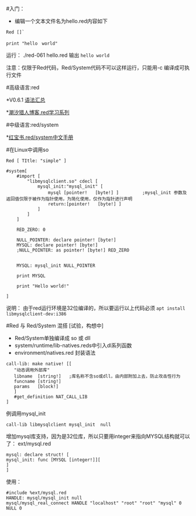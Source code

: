 #入门：
* 编辑一个文本文件名为hello.red内容如下

```
Red []`

print "hello　world"
```
运行：
./red-061  hello.red 
输出
```hello world```

注意：仅限于Red代码，Red/System代码不可以这样运行，只能用-c 编译成可执行文件

#高级语言:red   

*V0.6.1 [语法汇总](https://github.com/red/red/wiki/%E8%AF%AD%E6%B3%95%E7%BB%93%E6%9E%840.6.1)

*[潮汐猎人博客,red学习系列](http://www.bitbegin.com/)

#中级语言:red/system

*[红宝书,red/system中文手册](https://qwy.gitbooks.io/redbook/content/reds.html)

#在Linux中调用so
```
Red [ TItle: "simple" ]

#system[
	#import [
		"libmysqlclient.so" cdecl [
			mysql_init:"mysql_init" [
				mysql [pointer!   [byte!] ]			;mysql_init 参数及返回值仅限于被作为指针使用，为简化使用，仅作为指针进行声明
				return:[pointer!   [byte!] ]
			]
		]
	]

	RED_ZERO: 0

	NULL_POINTER: declare pointer! [byte!]
	MYSQL: declare pointer! [byte!]
	;NULL_POINTER: as pointer! [byte!] RED_ZERO


	MYSQL: mysql_init NULL_POINTER

	print MYSQL

	print "Hello world!"

]
```
说明：
由于red运行环境是32位编译的，所以要运行以上代码必须
```apt install libmysqlclient-dev:i386``` 

#Red 与  Red/System 混搭 [试验，构想中]
* Red/System单独编译成 so 或 dll
* system/runtime/lib-natives.reds中引入dl系列函数
* environment/natives.red 封装语法
```
call-lib: make native! [[
   "动态调用外部库"
   libname  [string!]   ;库名称不含so或dll，由内部附加上去，防止攻击性行为
   funcname [string!]
   params   [block!]
   ]
   #get_definition NAT_CALL_LIB
]
```
例调用mysql_init
```
call-lib libmysqlclient mysql_init  null
```

增加mysql库支持，因为是32位库，所以只要用integer来指向MYSQL结构就可以了：
ext/mysql.red
```
mysql: declare struct! [
mysql_init: func [MYSQL [integer!]][
]
]
```

使用：
```
#include %ext/mysql.red
HANDLE: mysql/mysql_init null
mysql/mysql_real_connect HANDLE "localhost" "root" "root" "mysql" 0 NULL 0 
```
